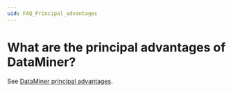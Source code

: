 ```yaml
---
uid: FAQ_Principal_advantages
---
```


# What are the principal advantages of DataMiner?

See [DataMiner principal advantages](xref:Overview_Principal_Advantages).
